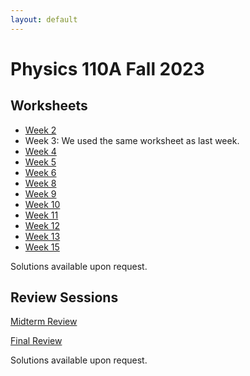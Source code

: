 ```yaml
---
layout: default
---
```

# Physics 110A Fall 2023
## Worksheets
* [Week 2](https://jacoberl.github.io/assets/110a/week-2-worksheet.pdf)
* Week 3: We used the same worksheet as last week.
* [Week 4](https://jacoberl.github.io/assets/110a/week-4-worksheet.pdf)
* [Week 5](https://jacoberl.github.io/assets/110a/week-5-worksheet.pdf)
* [Week 6](https://jacoberl.github.io/assets/110a/week-6-worksheet.pdf)
* [Week 8](https://jacoberl.github.io/assets/110a/week-8-worksheet.pdf)
* [Week 9](https://jacoberl.github.io/assets/110a/week-9-worksheet.pdf)
* [Week 10](https://jacoberl.github.io/assets/110a/week-10-worksheet.pdf)
* [Week 11](https://jacoberl.github.io/assets/110a/week-11-worksheet.pdf)
* [Week 12](https://jacoberl.github.io/assets/110a/week-12-worksheet.pdf)
* [Week 13](https://jacoberl.github.io/assets/110a/week-13-worksheet.pdf)
* [Week 15](https://jacoberl.github.io/assets/110a/week-15-worksheet.pdf)

Solutions available upon request.

## Review Sessions
[Midterm Review](https://jacoberl.github.io/assets/110a/review-problems-1.pdf)

[Final Review](https://jacoberl.github.io/assets/110a/review-problems-2.pdf)

Solutions available upon request.

